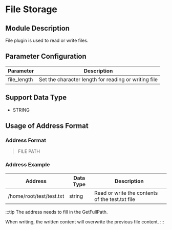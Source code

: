 # File Storage

## Module Description

File plugin is used to read or write files.

## Parameter Configuration

| Parameter   | Description                                           |
| ----------- | ----------------------------------------------------- |
| file_length | Set the character length for reading or writing file |

## Support Data Type

* STRING

## Usage of Address Format

### Address Format

> FILE PATH

### Address Example

| Address                  | Data Type | Description              |
| ------------------------ | --------- | ----------------------------------------------- |
| /home/root/test/test.txt | string    | Read or write the contents of the test.txt file |

:::tip
The address needs to fill in the GetFullPath.

When writing, the written content will overwrite the previous file content.
:::

